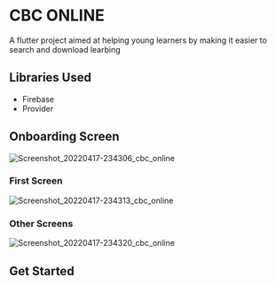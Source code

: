 # CBC ONLINE

A flutter project aimed at helping young learners by making it easier to search and download learbing

## Libraries Used

- Firebase
- Provider

## Onboarding Screen
![Screenshot_20220417-234306_cbc_online](https://user-images.githubusercontent.com/26452884/163731472-117e24d6-a8bb-445d-8b26-b72c8b00e293.png)
### First Screen

![Screenshot_20220417-234313_cbc_online](https://user-images.githubusercontent.com/26452884/163731474-a1491d73-a58c-41ba-abd9-60a884a11e58.png)
### Other Screens

![Screenshot_20220417-234320_cbc_online](https://user-images.githubusercontent.com/26452884/163731475-0878c1cf-7e0a-4edc-b3c8-05eb5183a891.png)
## Get Started
